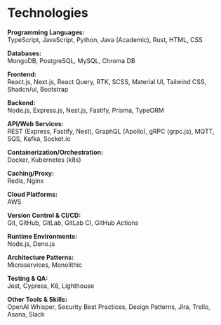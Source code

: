 # Technologies

**Programming Languages:**  
TypeScript, JavaScript, Python, Java (Academic), Rust, HTML, CSS

**Databases:**  
MongoDB, PostgreSQL, MySQL, Chroma DB

**Frontend:**  
React.js, Next.js, React Query, RTK, SCSS, Material UI, Tailwind CSS, Shadcn/ui, Bootstrap

**Backend:**  
Node.js, Express.js, Nest.js, Fastify, Prisma, TypeORM

**API/Web Services:**  
REST (Express, Fastify, Nest), GraphQL (Apollo), gRPC (grpc.js), MQTT, SQS, Kafka, Socket.io

**Containerization/Orchestration:**  
Docker, Kubernetes (k8s)

**Caching/Proxy:**  
Redis, Nginx

**Cloud Platforms:**  
AWS

**Version Control & CI/CD:**  
Git, GitHub, GitLab, GitLab CI, GitHub Actions

**Runtime Environments:**  
Node.js, Deno.js

**Architecture Patterns:**  
Microservices, Monolithic

**Testing & QA:**  
Jest, Cypress, K6, Lighthouse

**Other Tools & Skills:**  
OpenAI Whisper, Security Best Practices, Design Patterns, Jira, Trello, Asana, Slack
